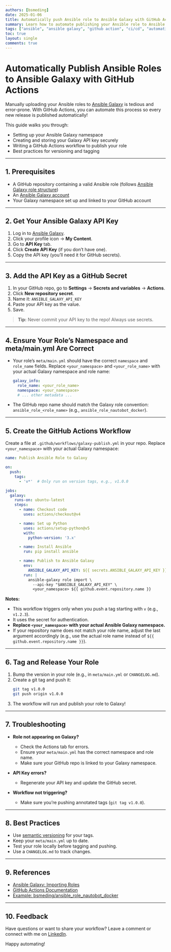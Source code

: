 ```yaml
---
authors: [bsmeding]
date: 2025-01-06
title: Automatically push Ansible role to Ansible Galaxy with GitHub Actions
summary: Learn how to automate publishing your Ansible role to Ansible Galaxy using GitHub Actions, including setup of secrets, namespace, and workflow configuration.
tags: ["ansible", "ansible galaxy", "github action", "ci/cd", "automation"]
toc: true
layout: single
comments: true
---
```


# Automatically Publish Ansible Roles to Ansible Galaxy with GitHub Actions

Manually uploading your Ansible roles to [Ansible Galaxy](https://galaxy.ansible.com/) is tedious and error-prone. With GitHub Actions, you can automate this process so every new release is published automatically!

This guide walks you through:
- Setting up your Ansible Galaxy namespace
- Creating and storing your Galaxy API key securely
- Writing a GitHub Actions workflow to publish your role
- Best practices for versioning and tagging

---

## 1. Prerequisites

- A GitHub repository containing a valid Ansible role (follows [Ansible Galaxy role structure](https://docs.ansible.com/ansible/latest/dev_guide/collections_galaxy_meta.html#role-directory-structure))
- An [Ansible Galaxy account](https://galaxy.ansible.com/)
- Your Galaxy namespace set up and linked to your GitHub account

---

## 2. Get Your Ansible Galaxy API Key

1. Log in to [Ansible Galaxy](https://galaxy.ansible.com/).
2. Click your profile icon → **My Content**.
3. Go to **API Key** tab.
4. Click **Create API Key** (if you don’t have one).
5. Copy the API key (you’ll need it for GitHub secrets).

---

## 3. Add the API Key as a GitHub Secret

1. In your GitHub repo, go to **Settings** → **Secrets and variables** → **Actions**.
2. Click **New repository secret**.
3. Name it: `ANSIBLE_GALAXY_API_KEY`
4. Paste your API key as the value.
5. Save.

> **Tip:** Never commit your API key to the repo! Always use secrets.

---

## 4. Ensure Your Role’s Namespace and meta/main.yml Are Correct

- Your role’s `meta/main.yml` should have the correct `namespace` and `role_name` fields. Replace `<your_namespace>` and `<your_role_name>` with your actual Galaxy namespace and role name:
    ```yaml
    galaxy_info:
      role_name: <your_role_name>
      namespace: <your_namespace>
      # ... other metadata ...
    ```

- The GitHub repo name should match the Galaxy role convention:  
  `ansible_role_<role_name>` (e.g., `ansible_role_nautobot_docker`).

---

## 5. Create the GitHub Actions Workflow

Create a file at `.github/workflows/galaxy-publish.yml` in your repo. Replace `<your_namespace>` with your actual Galaxy namespace:

```yaml
name: Publish Ansible Role to Galaxy

on:
  push:
    tags:
      - 'v*'  # Only run on version tags, e.g., v1.0.0

jobs:
  galaxy:
    runs-on: ubuntu-latest
    steps:
      - name: Checkout code
        uses: actions/checkout@v4

      - name: Set up Python
        uses: actions/setup-python@v5
        with:
          python-version: '3.x'

      - name: Install Ansible
        run: pip install ansible

      - name: Publish to Ansible Galaxy
        env:
          ANSIBLE_GALAXY_API_KEY: ${{ secrets.ANSIBLE_GALAXY_API_KEY }}
        run: |
          ansible-galaxy role import \
            --api-key "$ANSIBLE_GALAXY_API_KEY" \
            <your_namespace> ${{ github.event.repository.name }}
```

**Notes:**
- This workflow triggers only when you push a tag starting with `v` (e.g., `v1.2.3`).
- It uses the secret for authentication.
- **Replace `<your_namespace>` with your actual Ansible Galaxy namespace.**
- If your repository name does not match your role name, adjust the last argument accordingly (e.g., use the actual role name instead of `${{ github.event.repository.name }}`).

---

## 6. Tag and Release Your Role

1. Bump the version in your role (e.g., in `meta/main.yml` or `CHANGELOG.md`).
2. Create a git tag and push it:
    ```sh
    git tag v1.0.0
    git push origin v1.0.0
    ```
3. The workflow will run and publish your role to Galaxy!

---

## 7. Troubleshooting

- **Role not appearing on Galaxy?**  
  - Check the Actions tab for errors.
  - Ensure your `meta/main.yml` has the correct namespace and role name.
  - Make sure your GitHub repo is linked to your Galaxy namespace.

- **API Key errors?**  
  - Regenerate your API key and update the GitHub secret.

- **Workflow not triggering?**  
  - Make sure you’re pushing annotated tags (`git tag v1.0.0`).

---

## 8. Best Practices

- Use [semantic versioning](https://semver.org/) for your tags.
- Keep your `meta/main.yml` up to date.
- Test your role locally before tagging and pushing.
- Use a `CHANGELOG.md` to track changes.

---

## 9. References

- [Ansible Galaxy: Importing Roles](https://docs.ansible.com/ansible/latest/dev_guide/roles_galaxy.html)
- [GitHub Actions Documentation](https://docs.github.com/en/actions)
- [Example: bsmeding/ansible_role_nautobot_docker](https://github.com/bsmeding/ansible_role_nautobot_docker)

---

## 10. Feedback

Have questions or want to share your workflow? Leave a comment or connect with me on [LinkedIn](https://www.linkedin.com/in/bartsmeding/).

Happy automating!

